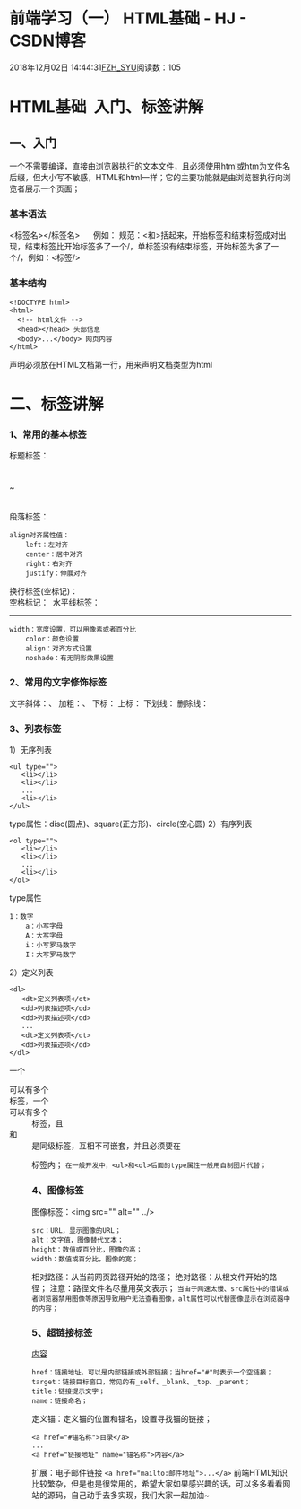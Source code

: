 # 前端学习（一） HTML基础 - HJ - CSDN博客
2018年12月02日 14:44:31[FZH_SYU](https://me.csdn.net/feizaoSYUACM)阅读数：105
# HTML基础  入门、标签讲解
## 一、入门
一个不需要编译，直接由浏览器执行的文本文件，且必须使用html或htm为文件名后缀，但大小写不敏感，HTML和html一样；它的主要功能就是由浏览器执行向浏览者展示一个页面；
### 基本语法
<标签名></标签名>      例如：<html></html>
规范：<和>括起来，开始标签和结束标签成对出现，结束标签比开始标签多了一个/，单标签没有结束标签，开始标签为多了一个/，例如：<标签/>
### 基本结构
```
<!DOCTYPE html>
<html>
  <!-- html文件 -->
  <head></head> 头部信息
  <body>...</body> 网页内容
</html>
```
<!DOCTYPE html>声明必须放在HTML文档第一行，用来声明文档类型为html
# 二、标签讲解
### 1、常用的基本标签
标题标签：<h1></h1>~<h6></h6>
段落标签：<p></p>
```
align对齐属性值：
    left：左对齐
    center：居中对齐
    right：右对齐
    justify：伸展对齐
```
换行标签(空标记)：<br />
空格标记： 
水平线标签：<hr />
```
width：宽度设置，可以用像素或者百分比
    color：颜色设置
    align：对齐方式设置
    noshade：有无阴影效果设置
```
### 2、常用的文字修饰标签
文字斜体：<i></i>、<em></em>
加粗：<b></b>、<strong></strong>
下标：<sub></sub>
上标：<sup></sup>
下划线：<ins></ins>
删除线：<del></del>
### 3、列表标签
1）无序列表
```
<ul type="">
   <li></li>
   <li></li>
   ...
   <li></li>
</ul>
```
type属性：disc(圆点)、square(正方形)、circle(空心圆)
2）有序列表
```
<ol type="">
   <li></li>
   <li></li>
   ...
   <li></li>
</ol>
```
type属性
```
1：数字
    a：小写字母
    A：大写字母
    i：小写罗马数字
    I：大写罗马数字
```
2）定义列表
```
<dl>
   <dt>定义列表项</dt>
   <dd>列表描述项</dd>
   <dd>列表描述项</dd>
   ...
   <dt>定义列表项</dt>
   <dd>列表描述项</dd>
</dl>
```
一个<dl>可以有多个<dt>标签，一个<dt>可以有多个<dd>标签，且<dt>和<dd>是同级标签，互相不可嵌套，并且必须要在<dl>标签内；
`在一般开发中，<ul>和<ol>后面的type属性一般用自制图片代替；`
### 4、图像标签
图像标签：<img src="" alt="" ../>
```
src：URL，显示图像的URL；
alt：文字值，图像替代文本；
height：数值或百分比，图像的高；
width：数值或百分比，图像的宽；
```
相对路径：从当前网页路径开始的路径；
绝对路径：从根文件开始的路径；
注意：路径文件名尽量用英文表示；
`当由于网速太慢、src属性中的错误或者浏览器禁用图像等原因导致用户无法查看图像，alt属性可以代替图像显示在浏览器中的内容；`
### 5、超链接标签
<a href="">内容</a>
```
href：链接地址，可以是内部链接或外部链接；当href="#"时表示一个空链接；
target：链接目标窗口，常见的有_self、_blank、_top、_parent；
title：链接提示文字；
name：链接命名；
```
定义锚：定义锚的位置和锚名，设置寻找锚的链接；
```
<a href="#锚名称">目录</a>
...
<a href="链接地址" name="锚名称">内容</a>
```
扩展：电子邮件链接
`<a href="mailto:邮件地址">...</a>`
前端HTML知识比较繁杂，但是也是很常用的，希望大家如果感兴趣的话，可以多多看看网站的源码，自己动手去多实现，我们大家一起加油~
